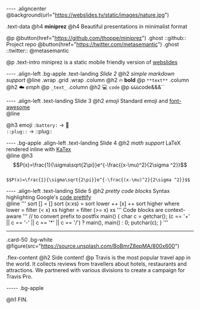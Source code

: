 ---- .aligncenter
@background(url="https://webslides.tv/static/images/nature.jpg")

.text-data  @h4 **miniprez**
@h4 Beautiful presentations in minimalist format <br>

@p 
 @button(href="https://github.com/thoppe/miniprez") .ghost ::github:: Project repo
 @button(href="https://twitter.com/metasemantic") .ghost ::twitter:: @metasemantic

@p .text-intro 
  miniprez is a static mobile friendly version of [webslides](https://github.com/jlantunez/webslides)

---- .align-left .bg-apple
.text-landing _Slide 2_
@h2 _simple markdown support_
@line
.wrap
 .grid .wrap
  .column
    @h2 :fire: **bold**
    @p `**text**`
  .column
    @h2 :cloud: _emph_
    @p `_text_`
  .column
    @h2 :computer: `code`
    @p `&&&`code&&&`` 

---- .align-left
.text-landing Slide 3
@h2 _emoji_
Standard emoji and [font-awesome](http://fontawesome.io/)  
@line
  
@h3
  emoji  `:battery:` -> :battery: <br>
  `::plug::` -> ::plug:: 


---- .bg-apple .align-left
.text-landing Slide 4
@h2 _math support_
LaTeX rendered inline with [KaTex](https://github.com/Khan/KaTeX)  
@line
@h3
  $$P(x)=\frac{1}{\sigma\sqrt{2\pi}}e^{-\frac{(x-\mu)^2}{2\sigma ^2}}$$
<br>
`$$P(x)=\frac{1}{\sigma\sqrt{2\pi}}e^{-\frac{(x-\mu)^2}{2\sigma ^2}}$$`

---- .align-left 
.text-landing Slide 5
@h2 _pretty code blocks_
Syntax highlighting Google's [code prettify](https://github.com/google/code-prettify)  
@line
'''
sort [] = []
sort (x:xs) = sort lower ++ [x] ++ sort higher
    where
        lower = filter (< x) xs
        higher = filter (>= x) xs
'''
Code blocks are context-aware
'''
// to convert prefix to postfix
main() {
  char c = getchar();
  (c == '+' || c == '-' || c == '*' || c == '/') ? main(), main() : 0;
  putchar(c);
} 
'''

----- 

.card-50 .bg-white
  @figure(src="https://source.unsplash.com/BoBmrZ8epMA/800x600")
  
  .flex-content
    @h2 Side content!
    @p Travis is the most popular travel app in the world. It collects reviews from travellers about hotels, restaurants and attractions. We partnered with various divisions to create a campaign for Travis Pro.

----- .bg-apple

@h1 FIN.